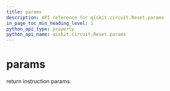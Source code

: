 ```yaml
---
title: params
description: API reference for qiskit.circuit.Reset.params
in_page_toc_min_heading_level: 1
python_api_type: property
python_api_name: qiskit.circuit.Reset.params
---
```


# params

return instruction params.

